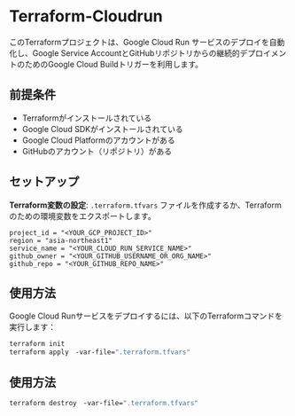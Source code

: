 # Terraform-Cloudrun



このTerraformプロジェクトは、Google Cloud Run サービスのデプロイを自動化し、Google Service AccountとGitHubリポジトリからの継続的デプロイメントのためのGoogle Cloud Buildトリガーを利用します。

## 前提条件
- Terraformがインストールされている
- Google Cloud SDKがインストールされている
- Google Cloud Platformのアカウントがある
- GitHubのアカウント（リポジトリ）がある

## セットアップ
**Terraform変数の設定**: `.terraform.tfvars` ファイルを作成するか、Terraformのための環境変数をエクスポートします。
```hcl
project_id = "<YOUR_GCP_PROJECT_ID>"
region = "asia-northeast1"
service_name = "<YOUR_CLOUD_RUN_SERVICE_NAME>"
github_owner = "<YOUR_GITHUB_USERNAME_OR_ORG_NAME>"
github_repo = "<YOUR_GITHUB_REPO_NAME>"
```

## 使用方法

Google Cloud Runサービスをデプロイするには、以下のTerraformコマンドを実行します：
```sh
terraform init
terraform apply　-var-file=".terraform.tfvars"
```

## 使用方法
```sh
terraform destroy　-var-file=".terraform.tfvars"
```

